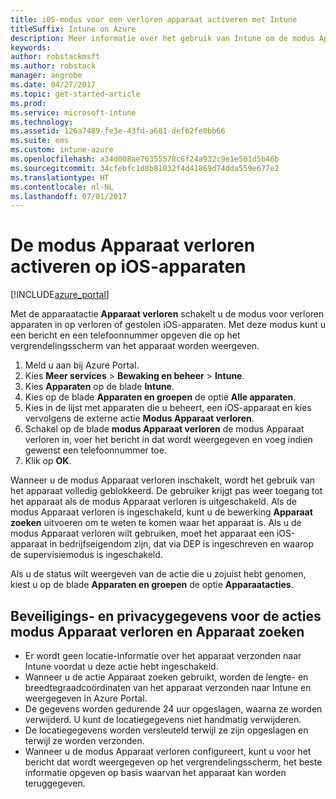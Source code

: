 ```yaml
---
title: iOS-modus voor een verloren apparaat activeren met Intune
titleSuffix: Intune on Azure
description: Meer informatie over het gebruik van Intune om de modus Apparaat verloren voor verloren of gestolen iOS-apparaten te activeren.
keywords: 
author: robstackmsft
ms.author: robstack
manager: angrobe
ms.date: 04/27/2017
ms.topic: get-started-article
ms.prod: 
ms.service: microsoft-intune
ms.technology: 
ms.assetid: 126a7489-fe3e-43fd-a681-defb2fe0bb66
ms.suite: ems
ms.custom: intune-azure
ms.openlocfilehash: a34d008ae76355578c6f24a932c9e1e501d5b46b
ms.sourcegitcommit: 34cfebfc1d8b81032f4d41869d74dda559e677e2
ms.translationtype: HT
ms.contentlocale: nl-NL
ms.lasthandoff: 07/01/2017
---
```

# <a name="activate-lost-mode-on-ios-devices"></a>De modus Apparaat verloren activeren op iOS-apparaten


[!INCLUDE[azure_portal](./includes/azure_portal.md)]

Met de apparaatactie **Apparaat verloren** schakelt u de modus voor verloren apparaten in op verloren of gestolen iOS-apparaten. Met deze modus kunt u een bericht en een telefoonnummer opgeven die op het vergrendelingsscherm van het apparaat worden weergeven.

1. Meld u aan bij Azure Portal.
2. Kies **Meer services** > **Bewaking en beheer** > **Intune**.
3. Kies **Apparaten** op de blade **Intune**.
4. Kies op de blade **Apparaten en groepen** de optie **Alle apparaten**.
5. Kies in de lijst met apparaten die u beheert, een iOS-apparaat en kies vervolgens de externe actie **Modus Apparaat verloren**.
6. Schakel op de blade **modus Apparaat verloren** de modus Apparaat verloren in, voer het bericht in dat wordt weergegeven en voeg indien gewenst een telefoonnummer toe.
7. Klik op **OK**.

Wanneer u de modus Apparaat verloren inschakelt, wordt het gebruik van het apparaat volledig geblokkeerd. De gebruiker krijgt pas weer toegang tot het apparaat als de modus Apparaat verloren is uitgeschakeld. Als de modus Apparaat verloren is ingeschakeld, kunt u de bewerking **Apparaat zoeken** uitvoeren om te weten te komen waar het apparaat is.
Als u de modus Apparaat verloren wilt gebruiken, moet het apparaat een iOS-apparaat in bedrijfseigendom zijn, dat via DEP is ingeschreven en waarop de supervisiemodus is ingeschakeld.

Als u de status wilt weergeven van de actie die u zojuist hebt genomen, kiest u op de blade **Apparaten en groepen** de optie **Apparaatacties**.

## <a name="security-and-privacy-information-for-the-lost-mode-and-locate-device-actions"></a>Beveiligings- en privacygegevens voor de acties modus Apparaat verloren en Apparaat zoeken
- Er wordt geen locatie-informatie over het apparaat verzonden naar Intune voordat u deze actie hebt ingeschakeld.
- Wanneer u de actie Apparaat zoeken gebruikt, worden de lengte- en breedtegraadcoördinaten van het apparaat verzonden naar Intune en weergegeven in Azure Portal.
- De gegevens worden gedurende 24 uur opgeslagen, waarna ze worden verwijderd. U kunt de locatiegegevens niet handmatig verwijderen.
- De locatiegegevens worden versleuteld terwijl ze zijn opgeslagen en terwijl ze worden verzonden.
- Wanneer u de modus Apparaat verloren configureert, kunt u voor het bericht dat wordt weergegeven op het vergrendelingsscherm, het beste informatie opgeven op basis waarvan het apparaat kan worden teruggegeven.

